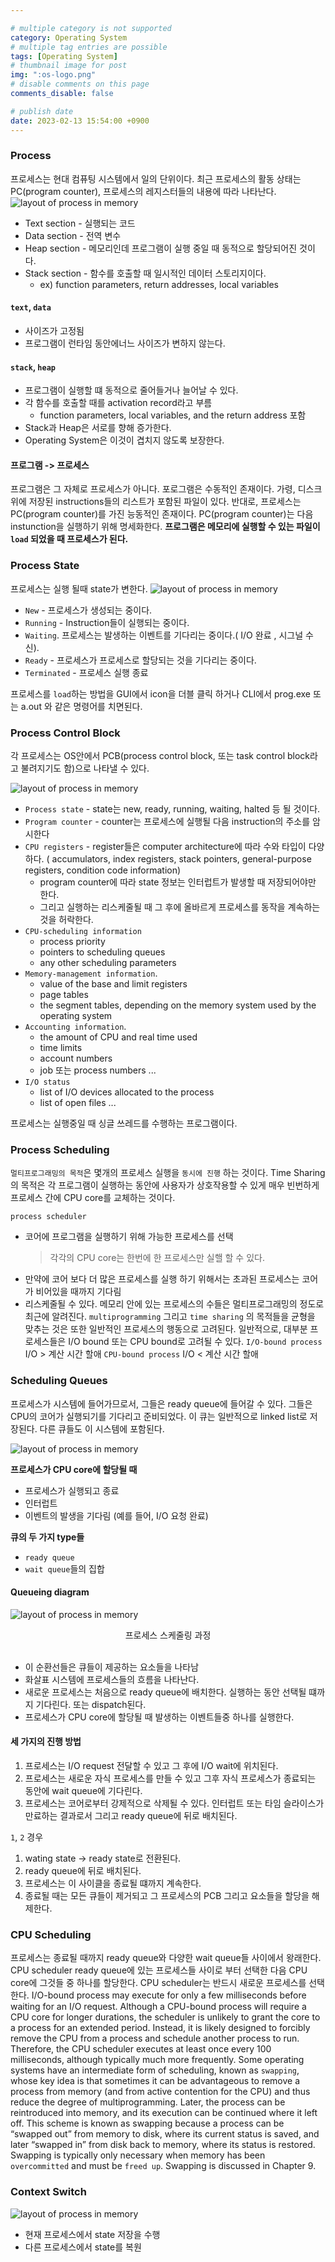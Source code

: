 ```yaml
---

# multiple category is not supported
category: Operating System
# multiple tag entries are possible
tags: [Operating System]
# thumbnail image for post
img: ":os-logo.png"
# disable comments on this page
comments_disable: false

# publish date
date: 2023-02-13 15:54:00 +0900
---
```


### Process
프로세스는 현대 컴퓨팅 시스템에서 일의 단위이다.
최근 프로세스의 활동 상태는 PC(program counter), 프로세스의 레지스터들의 내용에 따라 나타난다.
![layout of process in memory](blog/../../_site/assets/img/posts/process_1.png)
+ Text section - 실행되는 코드
+ Data section - 전역 변수
+ Heap section - 메모리인데 프로그램이 실행 중일 때 동적으로 할당되어진 것이다.
+ Stack section - 함수를 호출할 때 일시적인 데이터 스토리지이다.
  + ex) function parameters, return addresses, local variables

#### `text`, `data`
+ 사이즈가 고정됨
+ 프로그램이 런타임 동안에너느 사이즈가 변하지 않는다. 
#### `stack`, `heap`
+ 프로그램이 실행할 떄 동적으로 줄어들거나 늘어날 수 있다.
+ 각 함수를 호출할 때를 activation record라고 부름
  + function parameters, local variables, and the return address 포함
+ Stack과  Heap은 서로를 향해 증가한다.
+ Operating System은 이것이 겹치지 않도록 보장한다. 

#### 프로그램 -> 프로세스
프로그램은 그 자체로 프로세스가 아니다. 포로그램은 수동적인 존재이다. 가령, 디스크 위에 저장된 instructions들의 리스트가 포함된 파일이 있다. 반대로, 프로세스는 PC(program counter)를 가진 능동적인 존재이다. PC(program counter)는 다음 instunction을 실행하기 위해 명세화한다.
**프로그램은 메모리에 실행할 수 있는 파일이 `load` 되었을 때 프로세스가 된다.**

### Process State
프로세스는 실행 될때 state가 변한다.
![layout of process in memory](blog/../../_site/assets/img/posts/process_2.png)
+ `New` - 프로세스가 생성되는 중이다.
+ `Running` - Instruction들이 실행되는 중이다.
+ `Waiting`. 프로세스는 발생하는 이벤트를 기다리는 중이다.( I/O 완료 , 시그널 수신).
+ `Ready` - 프로세스가 프로세스로 할당되는 것을 기다리는 중이다. 
+ `Terminated` - 프로세스 실행 종료


프로세스를 `load`하는 방법을 GUI에서 icon을 더블 클릭 하거나 CLI에서 prog.exe 또는 a.out 와 같은 명령어를 치면된다.

### Process Control Block
각 프로세스는 OS안에서 PCB(process control block, 또는 task control block라고 불려지기도 함)으로 나타낼 수 있다.

![layout of process in memory](blog/../../_site/assets/img/posts/process_3.png)


+ `Process state` - state는 new, ready, running, waiting, halted 등 될 것이다.
+ `Program counter` - counter는 프로세스에 실행될 다음 instruction의 주소를 암시한다
+ `CPU registers` - register들은 computer architecture에 따라  수와 타입이 다양하다.
    ( accumulators, index registers, stack pointers,  general-purpose registers, condition code information)    
    + program counter에 따라 state 정보는 인터럽트가 발생할 때 저장되어야만 한다. 
    + 그리고 실행하는 리스케줄될 때 그 후에 올바르게 프로세스를 동작을 계속하는 것을 허락한다.
+ `CPU-scheduling information`   
  + process priority 
  + pointers to scheduling queues
  + any other scheduling parameters
+ `Memory-management information`. 
  + value of the base and limit registers
  + page tables
  + the segment tables, depending on the memory system used by the operating system 
+ `Accounting information`. 
  + the amount of CPU and real time used
  + time limits
  + account numbers
  + job 또는 process numbers ...
+ `I/O status` 
  + list of I/O devices allocated to the process
  + list of open files ...

프로세스는 실행중일 때 싱글 쓰레드를 수행하는 프로그램이다.

### Process Scheduling
`멀티프로그래밍의 목적`은 몇개의 프로세스 실행을 `동시에 진행` 하는 것이다. Time Sharing의 목적은 각 프로그램이 실행하는 동안에 사용자가 상호작용할 수 있게 매우 빈번하게 프로세스 간에 CPU core를 교체하는 것이다.

`process scheduler`
+ 코어에 프로그램을 실행하기 위해 가능한 프로세스를  선택 
  > 각각의 CPU core는 한번에 한 프로세스만 실핼 할 수 있다.
+ 만약에 코어 보다 더 많은 프로세스를 실행 하기 위해서는 초과된 프로세스는 코어가 비어있을 때까지 기다림
+  리스케줄될 수 있다.
메모리 안에 있는 프로세스의 수들은 멀티프로그래밍의 정도로 최근에 알려진다. 
`multiprogramming` 그리고 `time sharing` 의 목적들을 균형을 맞추는 것은 또한 일반적인 프로세스의 행동으로 고려된다.
일반적으로, 대부분 프로세스들은  I/O bound 또는 CPU bound로 고려될 수 있다.
`I/O-bound process`
I/O > 계산 시간 할애 
`CPU-bound process`
I/O < 계산 시간 할애 

### Scheduling Queues
프로세스가 시스템에 들어가므로서, 그들은 ready queue에 들어갈 수 있다. 
그들은 CPU의 코어가 실행되기를 기다리고 준비되었다.
이 큐는 일반적으로 linked list로 저장된다. 다른 큐들도 이 시스템에 포함된다.



![layout of process in memory](blog/../../_site/assets/img/posts/process_4.png)

**프로세스가 CPU core에 할당될 때**
+ 프로세스가 실행되고 종료
+ 인터럽트
+ 이벤트의 발생을 기다림 (예를 들어, I/O 요청 완료)

**큐의 두 가지 type들**
+ `ready queue`
+ `wait queue`들의 집합
#### Queueing diagram
![layout of process in memory](blog/../../_site/assets/img/posts/process_5.png)
<center> 프로세스 스케줄링 과정</center><br/>

+ 이 순환선들은 큐들이 제공하는 요소들을 나타남
+ 화살표 시스템에 프로세스들의 흐름을 나타난다. 
+ 새로운 프로세스는 처음으로 ready queue에 배치한다. 실행하는 동안 선택될 떄까지 기다린다. 또는 dispatch된다.
+ 프로세스가 CPU core에 할당될 때 발생하는 이벤트들중 하나를 실행한다.

#### 세 가지의 진행 방법
1. 프로세스는 I/O request 전달할 수 있고 그 후에 I/O wait에 위치된다.
2. 프로세스는 새로운 자식 프로세스를 만들 수 있고 그후 자식 프로세스가 종료되는 동안에 wait queue에 기다린다.
3. 프로세스는 코어로부터 강제적으로 삭제될 수 있다. 인터럽트 또는 타임 슬라이스가 만료하는 결과로서 그리고 ready queue에 뒤로  배치된다.

`1`, `2` 경우 
1. wating state -> ready state로 전환된다.
2. ready queue에 뒤로 배치된다.
3. 프로세스는 이 사이클을 종료될 떄까지 계속한다.
4. 종료될 때는 모든 큐들이 제거되고 그 프로세스의 PCB 그리고 요소들을 할당을 해제한다.


### CPU Scheduling
프로세스는 종료될 때까지 ready queue와 다양한 wait queue들 사이에서 왕래한다.
CPU scheduler
ready queue에 있는 프로세스들 사이로 부터 선택한 다음 CPU core에 그것들 중 하나를 할당한다.
CPU scheduler는 반드시 새로운 프로세스를 선택한다.
I/O-bound process may execute for only a few milliseconds before waiting for an I/O request. 
Although a CPU-bound process will require a CPU core for longer durations, the scheduler is unlikely to grant the core to a process for an extended period. 
Instead, it is likely designed to forcibly remove the CPU from a process and schedule another process to run. 
Therefore, the CPU scheduler executes at least once every 100 milliseconds, although typically much more frequently.
Some operating systems have an intermediate form of scheduling, known as `swapping`, whose key idea is that sometimes it can be advantageous to remove a process from memory (and from active contention for the CPU) and thus reduce the degree of multiprogramming.
Later, the process can be reintroduced into memory, and its execution can be continued where it left off. This scheme is known as swapping because a process can be “swapped out”
from memory to disk, where its current status is saved, and later “swapped in” from disk back to memory, where its status is restored. Swapping is typically only necessary when memory has been `overcommitted` and must be `freed up`. Swapping is discussed in Chapter 9.

### Context Switch
![layout of process in memory](blog/../../_site/assets/img/posts/process_6.png)
+ 현재 프로세스에서 state 저장을 수행
+ 다른 프로세스에서 state를 복원
